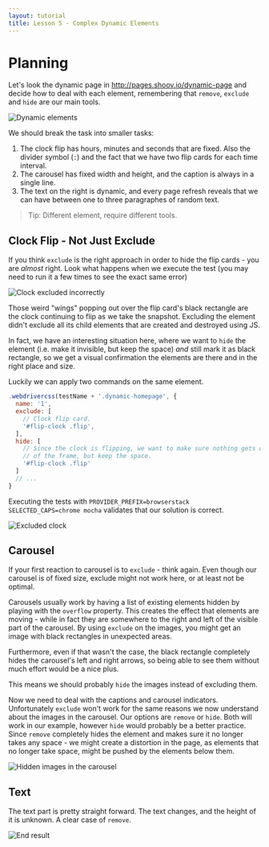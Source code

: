 ```yaml
---
layout: tutorial
title: Lesson 5 - Complex Dynamic Elements
---
```


# Planning

Let's look the dynamic page in http://pages.shoov.io/dynamic-page and decide how to deal with each element, remembering that `remove`, `exclude` and `hide` are our main tools.

![Dynamic elements](/assets/images/tutorials/lesson5/dynamic-elements.jpg)

We should break the task into smaller tasks:

1. The clock flip has hours, minutes and seconds that are fixed. Also the divider symbol (`:`) and the fact that we have two flip cards for each time interval.
1. The carousel has fixed width and height, and the caption is always in a single line.
1. The text on the right is dynamic, and every page refresh reveals that we can have between one to three paragraphes of random text.

> Tip: Different element, require different tools.

## Clock Flip - Not Just Exclude

If you think `exclude` is the right approach in order to hide the flip cards - you are _almost_ right. Look what happens when we execute the test (you may need to run it a few times to see the exact same error)

![Clock excluded incorrectly](/assets/images/tutorials/lesson5/clock-wings.jpg)

Those weird "wings" popping out over the flip card's black rectangle are the clock continuing to flip as we take the snapshot. Excluding the element didn't exclude all its child elements that are created and destroyed using JS.

In fact, we have an interesting situation here, where we want to `hide` the element (i.e. make it invisible, but keep the space) _and_ still mark it as black rectangle, so we get a visual confirmation the elements are there and in the right place and size.

Luckily we can apply two commands on the same element.

```js
.webdrivercss(testName + '.dynamic-homepage', {
  name: '1',
  exclude: [
    // Clock flip card.
    '#flip-clock .flip',
  ],
  hide: [
    // Since the clock is flipping, we want to make sure nothing gets out
    // of the frame, but keep the space.
    '#flip-clock .flip'
  ]
  // ...
}
```

Executing the tests with `PROVIDER_PREFIX=browserstack SELECTED_CAPS=chrome mocha` validates that our solution is correct.

![Excluded clock](/assets/images/tutorials/lesson5/clock.jpg)

## Carousel

If your first reaction to carousel is to `exclude` - think again. Even though our carousel is of fixed size, exclude might not work here, or at least not be optimal.

Carousels usually work by having a list of existing elements hidden by playing with the `overflow` property. This creates the effect that elements are moving - while in fact they are somewhere to the right and left of the visible part of the carousel. By using `exclude` on the images, you might get an image with black rectangles in unexpected areas.

Furthermore, even if that wasn't the case, the black rectangle completely hides the carousel's left and right arrows, so being able to see them without much effort would be a nice plus.

This means we should probably `hide` the images instead of excluding them.

Now we need to deal with the captions and carousel indicators. Unfortunately `exclude` won't work for the same reasons we now understand about the images in the carousel.
Our options are `remove` or `hide`. Both will work in our example, however `hide` would probably be a better practice. Since `remove` completely hides the element and makes sure it no longer takes any space - we might create a distortion in the page, as elements that no longer take space, might be pushed by the elements below them.

![Hidden images in the carousel](/assets/images/tutorials/lesson5/carousel.jpg)

## Text

The text part is pretty straight forward. The text changes, and the height of it is unknown. A clear case of `remove`.


![End result](/assets/images/tutorials/lesson5/end-result.jpg)
